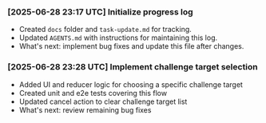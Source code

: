 ### [2025-06-28 23:17 UTC] Initialize progress log

- Created `docs` folder and `task-update.md` for tracking.
- Updated `AGENTS.md` with instructions for maintaining this log.
- What's next: implement bug fixes and update this file after changes.
### [2025-06-28 23:28 UTC] Implement challenge target selection
- Added UI and reducer logic for choosing a specific challenge target
- Created unit and e2e tests covering this flow
- Updated cancel action to clear challenge target list
- What's next: review remaining bug fixes
